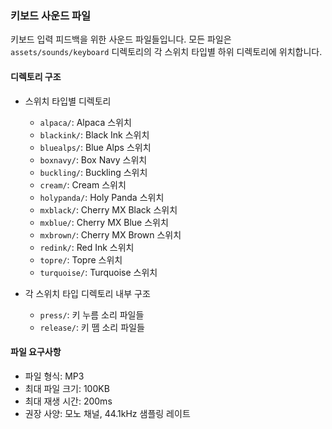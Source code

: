 ### **키보드 사운드 파일**

키보드 입력 피드백을 위한 사운드 파일들입니다. 모든 파일은 `assets/sounds/keyboard` 디렉토리의 각 스위치 타입별 하위 디렉토리에 위치합니다.

#### 디렉토리 구조
- 스위치 타입별 디렉토리
  - `alpaca/`: Alpaca 스위치
  - `blackink/`: Black Ink 스위치
  - `bluealps/`: Blue Alps 스위치
  - `boxnavy/`: Box Navy 스위치
  - `buckling/`: Buckling 스위치
  - `cream/`: Cream 스위치
  - `holypanda/`: Holy Panda 스위치
  - `mxblack/`: Cherry MX Black 스위치
  - `mxblue/`: Cherry MX Blue 스위치
  - `mxbrown/`: Cherry MX Brown 스위치
  - `redink/`: Red Ink 스위치
  - `topre/`: Topre 스위치
  - `turquoise/`: Turquoise 스위치

- 각 스위치 타입 디렉토리 내부 구조
  - `press/`: 키 누름 소리 파일들
  - `release/`: 키 뗌 소리 파일들

#### 파일 요구사항
- 파일 형식: MP3
- 최대 파일 크기: 100KB
- 최대 재생 시간: 200ms
- 권장 사양: 모노 채널, 44.1kHz 샘플링 레이트
